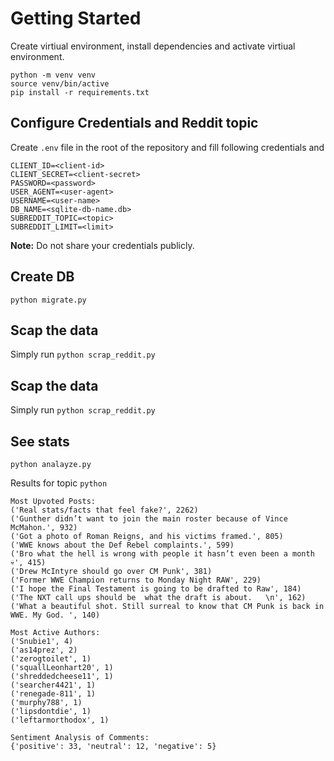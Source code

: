 # Getting Started

Create virtiual environment, install dependencies and activate virtiual environment.

```
python -m venv venv
source venv/bin/active
pip install -r requirements.txt
```


## Configure Credentials and Reddit topic
Create `.env` file in the root of the repository and fill following credentials and 

```
CLIENT_ID=<client-id>
CLIENT_SECRET=<client-secret>
PASSWORD=<password>
USER_AGENT=<user-agent>
USERNAME=<user-name>
DB_NAME=<sqlite-db-name.db>
SUBREDDIT_TOPIC=<topic>
SUBREDDIT_LIMIT=<limit>
```

**Note:** Do not share your credentials publicly.


## Create DB
`python migrate.py`

## Scap the data

Simply run `python scrap_reddit.py`

## Scap the data

Simply run `python scrap_reddit.py`

## See stats
`python analayze.py`

Results for topic `python`
```
Most Upvoted Posts:
('Real stats/facts that feel fake?', 2262)
('Gunther didn’t want to join the main roster because of Vince McMahon.', 932)
('Got a photo of Roman Reigns, and his victims framed.', 805)
('WWE knows about the Def Rebel complaints.', 599)
('Bro what the hell is wrong with people it hasn’t even been a month💀', 415)
('Drew McIntyre should go over CM Punk', 381)
('Former WWE Champion returns to Monday Night RAW', 229)
('I hope the Final Testament is going to be drafted to Raw', 184)
('The NXT call ups should be  what the draft is about.   \n', 162)
('What a beautiful shot. Still surreal to know that CM Punk is back in WWE. My God. ', 140)

Most Active Authors:
('Snubie1', 4)
('as14prez', 2)
('zerogtoilet', 1)
('squallLeonhart20', 1)
('shreddedcheese11', 1)
('searcher4421', 1)
('renegade-811', 1)
('murphy788', 1)
('lipsdontdie', 1)
('leftarmorthodox', 1)

Sentiment Analysis of Comments:
{'positive': 33, 'neutral': 12, 'negative': 5}
```
